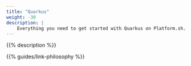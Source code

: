```yaml
---
title: "Quarkus"
weight: -30
description: |
    Everything you need to get started with Quarkus on Platform.sh.
---
```


{{% description %}}

{{% guides/link-philosophy %}}
